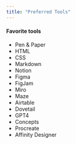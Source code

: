 ```yaml
---
title: "Preferred Tools"
---
```

<div tags>

#### Favorite tools

- Pen & Paper
- HTML
- CSS
- Markdown
- Notion
- Figma
- FigJam
- Miro
- Maze
- Airtable
- Dovetail
- GPT4
- Concepts
- Procreate
- Affinity Designer

</div>